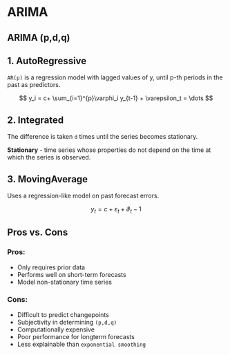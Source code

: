 # ARIMA

## ARIMA (p,d,q)


## 1. AutoRegressive
`AR(p)` is a regression model with lagged values of y, until p-th periods in the past as predictors.

$$
y_i = c+ \sum_{i=1}^{p}\varphi_i y_{t-1} + \varepsilon_t = \dots
$$

## 2. Integrated
The difference is taken `d` times until the series becomes stationary. 

**Stationary** - time series whose properties do not depend on the time at which the series is observed.


## 3. MovingAverage
Uses a regression-like model on past forecast errors.

$$
y_t = c + \varepsilon_t + \vartheta_t-1
$$


## Pros vs. Cons

### Pros:
- Only requires prior data
- Performs well on short-term forecasts
- Model non-stationary time series

### Cons:
- Difficult to predict changepoints
- Subjectivity in determining `(p,d,q)`
- Computationally expensive
- Poor performance for longterm forecasts
- Less explainable than `exponential smoothing`